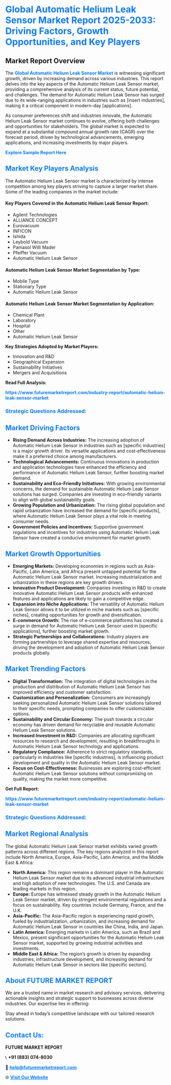<h1 style="color: #007BFF;">Global Automatic Helium Leak Sensor Market Report 2025-2033: Driving Factors, Growth Opportunities, and Key Players</h1>

<section id="overview">
<h2>Market Report Overview</h2>
<p>The <a href="https://www.futuremarketreport.com/industry-report/automatic-helium-leak-sensor-market" style="color: #007BFF; text-decoration: none;"><strong>Global Automatic Helium Leak Sensor Market</strong></a> is witnessing significant growth, driven by increasing demand across various industries. This report delves into the key aspects of the Automatic Helium Leak Sensor market, providing a comprehensive analysis of its current status, future potential, and challenges. The demand for Automatic Helium Leak Sensor has surged due to its wide-ranging applications in industries such as [insert industries], making it a critical component in modern-day [applications].</p>
<p>As consumer preferences shift and industries innovate, the Automatic Helium Leak Sensor market continues to evolve, offering both challenges and opportunities for stakeholders. The global market is expected to expand at a substantial compound annual growth rate (CAGR) over the forecast period, driven by technological advancements, emerging applications, and increasing investments by major players.</p>
</section>

<section id="overview">
<p><a href="https://www.futuremarketreport.com/request-sample/reportId=100473" style="color: #007BFF; text-decoration: none;"><strong>Explore Sample Report Here</strong></a></p>
</section>

<section id="key-players">
<h2 style="color: #007BFF;">Market Key Players Analysis</h2>
<p>The Automatic Helium Leak Sensor market is characterized by intense competition among key players striving to capture a larger market share. Some of the leading companies in the market include:</p>
<h4>Key Players Covered in the Automatic Helium Leak Sensor Report:</h4>
<ul><li>Agilent Technologies</li><li>ALLIANCE CONCEPT</li><li>Eurovacuum</li><li>INFICON</li><li>Ishida</li><li>Leybold Vacuum</li><li>Pamasol Willi Mader</li><li>Pfeiffer Vacuum</li><li>Automatic Helium Leak Sensor</li></ul>
<h4>Automatic Helium Leak Sensor Market Segmentation by Type:</h4>
<ul><li>Mobile Type</li><li>Stationary Type</li><li>Automatic Helium Leak Sensor</li></ul>

<h4>Automatic Helium Leak Sensor Market Segmentation by Application:</h4>
<ul><li>Chemical Plant</li><li>Laboratory</li><li>Hospital</li><li>Other</li><li>Automatic Helium Leak Sensor</li></ul>
<p><strong>Key Strategies Adopted by Market Players:</strong></p>
<ul>
<li>Innovation and R&D</li>
<li>Geographical Expansion</li>
<li>Sustainability Initiatives</li>
<li>Mergers and Acquisitions</li>
</ul>
</section>

<section>
<p><strong>Read Full Analysis: </strong></p><a href="https://www.futuremarketreport.com/industry-report/automatic-helium-leak-sensor-market" style="color: #007BFF; text-decoration: none;"><strong>https://www.futuremarketreport.com/industry-report/automatic-helium-leak-sensor-market</strong></a>
<h3 style="color: #007BFF;">Strategic Questions Addressed:</h3>
</section>

<section id="driving-factors">
<h2 style="color: #007BFF;">Market Driving Factors</h2>
<ul>
<li><strong>Rising Demand Across Industries:</strong> The increasing adoption of Automatic Helium Leak Sensor in industries such as [specific industries] is a major growth driver. Its versatile applications and cost-effectiveness make it a preferred choice among manufacturers.</li>
<li><strong>Technological Advancements:</strong> Continuous innovations in production and application technologies have enhanced the efficiency and performance of Automatic Helium Leak Sensor, further boosting market demand.</li>
<li><strong>Sustainability and Eco-Friendly Initiatives:</strong> With growing environmental concerns, the demand for sustainable Automatic Helium Leak Sensor solutions has surged. Companies are investing in eco-friendly variants to align with global sustainability goals.</li>
<li><strong>Growing Population and Urbanization:</strong> The rising global population and rapid urbanization have increased the demand for [specific products], where Automatic Helium Leak Sensor plays a vital role in meeting consumer needs.</li>
<li><strong>Government Policies and Incentives:</strong> Supportive government regulations and incentives for industries using Automatic Helium Leak Sensor have created a conducive environment for market growth.</li>
</ul>
</section>

<section id="growth-opportunities">
<h2 style="color: #007BFF;">Market Growth Opportunities</h2>
<ul>
<li><strong>Emerging Markets:</strong> Developing economies in regions such as Asia-Pacific, Latin America, and Africa present untapped potential for the Automatic Helium Leak Sensor market. Increasing industrialization and urbanization in these regions are key growth drivers.</li>
<li><strong>Innovative Product Development:</strong> Companies investing in R&D to create innovative Automatic Helium Leak Sensor products with enhanced features and applications are likely to gain a competitive edge.</li>
<li><strong>Expansion into Niche Applications:</strong> The versatility of Automatic Helium Leak Sensor allows it to be utilized in niche markets such as [specific niches], creating opportunities for growth and diversification.</li>
<li><strong>E-commerce Growth:</strong> The rise of e-commerce platforms has created a surge in demand for Automatic Helium Leak Sensor used in [specific applications], further boosting market growth.</li>
<li><strong>Strategic Partnerships and Collaborations:</strong> Industry players are forming partnerships to leverage shared expertise and resources, driving the development and adoption of Automatic Helium Leak Sensor products globally.</li>
</ul>
</section>

<section id="trending-factors">
<h2 style="color: #007BFF;">Market Trending Factors</h2>
<ul>
<li><strong>Digital Transformation:</strong> The integration of digital technologies in the production and distribution of Automatic Helium Leak Sensor has improved efficiency and customer satisfaction.</li>
<li><strong>Customization and Personalization:</strong> Consumers are increasingly seeking personalized Automatic Helium Leak Sensor solutions tailored to their specific needs, prompting companies to offer customizable options.</li>
<li><strong>Sustainability and Circular Economy:</strong> The push towards a circular economy has driven demand for recyclable and reusable Automatic Helium Leak Sensor solutions.</li>
<li><strong>Increased Investment in R&D:</strong> Companies are allocating significant resources to research and development, resulting in breakthroughs in Automatic Helium Leak Sensor technology and applications.</li>
<li><strong>Regulatory Compliance:</strong> Adherence to strict regulatory standards, particularly in industries like [specific industries], is influencing product development and quality in the Automatic Helium Leak Sensor market.</li>
<li><strong>Focus on Cost-Effectiveness:</strong> Businesses are exploring cost-efficient Automatic Helium Leak Sensor solutions without compromising on quality, making the market more competitive.</li>
</ul>
</section>

<section>
<p><strong>Get Full Report: </strong></p><a href="https://www.futuremarketreport.com/industry-report/automatic-helium-leak-sensor-market" style="color: #007BFF; text-decoration: none;"><strong>https://www.futuremarketreport.com/industry-report/automatic-helium-leak-sensor-market</strong></a>
<h3 style="color: #007BFF;">Strategic Questions Addressed:</h3>
</section>


<section id="regional-analysis">
<h2 style="color: #007BFF;">Market Regional Analysis</h2>
<p>The global Automatic Helium Leak Sensor market exhibits varied growth patterns across different regions. The key regions analyzed in this report include North America, Europe, Asia-Pacific, Latin America, and the Middle East & Africa:</p>
<ul>
<li><strong>North America:</strong> This region remains a dominant player in the Automatic Helium Leak Sensor market due to its advanced industrial infrastructure and high adoption of new technologies. The U.S. and Canada are leading markets in this region.</li>
<li><strong>Europe:</strong> Europe has witnessed steady growth in the Automatic Helium Leak Sensor market, driven by stringent environmental regulations and a focus on sustainability. Key countries include Germany, France, and the U.K.</li>
<li><strong>Asia-Pacific:</strong> The Asia-Pacific region is experiencing rapid growth, fueled by industrialization, urbanization, and increasing demand for Automatic Helium Leak Sensor in countries like China, India, and Japan.</li>
<li><strong>Latin America:</strong> Emerging markets in Latin America, such as Brazil and Mexico, present significant opportunities for the Automatic Helium Leak Sensor market, supported by growing industrial activities and investments.</li>
<li><strong>Middle East & Africa:</strong> The region’s growth is driven by expanding industries, infrastructure development, and increasing demand for Automatic Helium Leak Sensor in sectors like [specific sectors].</li>
</ul>
</section>

<footer>
<h2 style="color: #007BFF;">About FUTURE MARKET REPORT</h2>
<p>We are a trusted name in market research and advisory services, delivering actionable insights and strategic support to businesses across diverse industries. Our expertise lies in offering:</p>

<p>Stay ahead in today’s competitive landscape with our tailored research solutions.</p>

<h2 style="color: #007BFF;">Contact Us:</h2>
<p><strong>FUTURE MARKET REPORT</strong></p>
<p>📞 <strong>+91 (883) 074-8030</strong></p>
<p>📧 <strong><a href="mailto:help@futuremarketreport.com" style="color: #007BFF;">help@futuremarketreport.com</a></strong></p>
<p>🌐 <strong><a href="https://www.futuremarketreport.com/" style="color: #007BFF;">Visit Our Website</a></strong></p>
</footer>